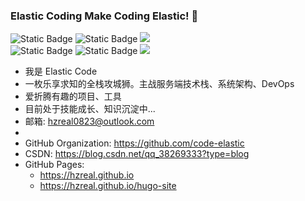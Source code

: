 ### Elastic Coding Make Coding Elastic! 👋

<!--
**HZreal/HZreal** is a ✨ _special_ ✨ repository because its `README.md` (this file) appears on your GitHub profile.

Here are some ideas to get you started:

- 🔭 I’m currently working on ...
- 🌱 I’m currently learning ...
- 👯 I’m looking to collaborate on ...
- 🤔 I’m looking for help with ...
- 💬 Ask me about ...
- 📫 How to reach me: ...
- 😄 Pronouns: ...
- ⚡ Fun fact: ...
-->

<p align='left'>
  <img alt="Static Badge" src="https://img.shields.io/badge/Go-%23D1F2E8FF?logo=go">
  <img alt="Static Badge" src="https://img.shields.io/badge/Python-%23F4DAF4FF?logo=Python">
<!--   <img src="https://img.shields.io/badge/-JavaScript-f6da1c?style=flat-square&logo=javascript&logoColor=white"/> -->
<!--   <img src="https://img.shields.io/badge/-JavaScript-f6da1c?logo=javascript&logoColor=white"/> -->
  <img src="https://img.shields.io/badge/-TypeScript-2b6dbf?logo=typescript&logoColor=white"/>
  <br>
  <img alt="Static Badge" src="https://img.shields.io/badge/Gin-%23F5F4E1FF?logo=gin">
  <img alt="Static Badge" src="https://img.shields.io/badge/Django-%23A0B4EDFF?logo=Django">
  <img src="https://img.shields.io/badge/-Midway.js-3C873A?logo=Node.js&logoColor=white"/>
  
<!--   <img src="https://img.shields.io/badge/-Nginx-408e43?style=flat-square&logo=nginx&logoColor=white"/> -->
</p>


- 我是 Elastic Code
- 一枚乐享求知的全栈攻城狮。主战服务端技术栈、系统架构、DevOps
- 爱折腾有趣的项目、工具
- 目前处于技能成长、知识沉淀中...
- 邮箱: hzreal0823@outlook.com
- 
- GitHub Organization: https://github.com/code-elastic
- CSDN: https://blog.csdn.net/qq_38269333?type=blog
- GitHub Pages:
  - https://hzreal.github.io
  - https://hzreal.github.io/hugo-site
